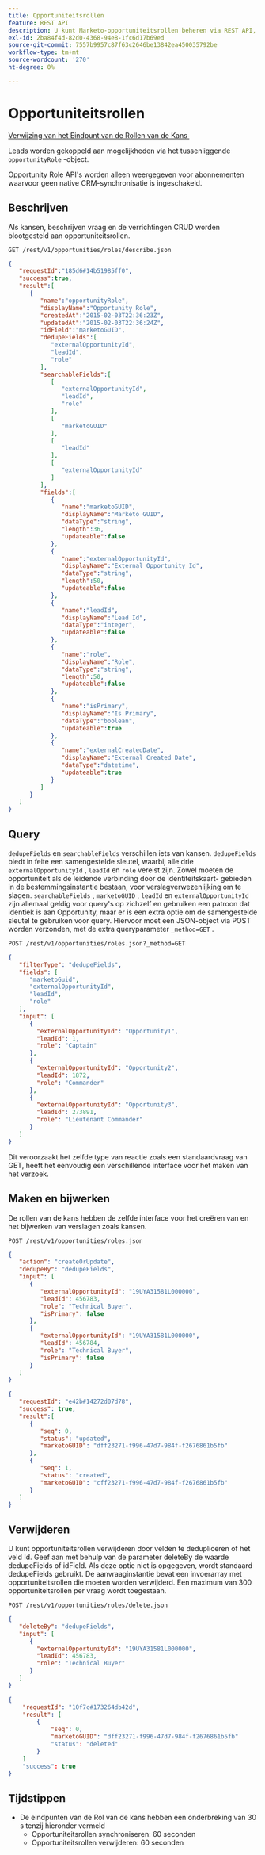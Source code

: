 ```yaml
---
title: Opportuniteitsrollen
feature: REST API
description: U kunt Marketo-opportuniteitsrollen beheren via REST API, zoals beschrijvingen, query's met samengestelde gededupliceerde velden, update verwijderen, time-outs en geen CRM-synchronisatie maken.
exl-id: 2ba84f4d-82d0-4368-94e8-1fc6d17b69ed
source-git-commit: 7557b9957c87f63c2646be13842ea450035792be
workflow-type: tm+mt
source-wordcount: '270'
ht-degree: 0%

---
```


# Opportuniteitsrollen

[&#x200B; Verwijzing van het Eindpunt van de Rollen van de Kans &#x200B;](https://developer.adobe.com/marketo-apis/api/mapi/#tag/Opportunities/operation/getOpportunityRolesUsingGET)

Leads worden gekoppeld aan mogelijkheden via het tussenliggende `opportunityRole` -object.

Opportunity Role API&#39;s worden alleen weergegeven voor abonnementen waarvoor geen native CRM-synchronisatie is ingeschakeld.

## Beschrijven

Als kansen, beschrijven vraag en de verrichtingen CRUD worden blootgesteld aan opportuniteitsrollen.

```
GET /rest/v1/opportunities/roles/describe.json
```

```json
{
   "requestId":"185d6#14b51985ff0",
   "success":true,
   "result":[
      {
         "name":"opportunityRole",
         "displayName":"Opportunity Role",
         "createdAt":"2015-02-03T22:36:23Z",
         "updatedAt":"2015-02-03T22:36:24Z",
         "idField":"marketoGUID",
         "dedupeFields":[
            "externalOpportunityId",
            "leadId",
            "role"
         ],
         "searchableFields":[
            [
               "externalOpportunityId",
               "leadId",
               "role"
            ],
            [
               "marketoGUID"
            ],
            [
               "leadId"
            ],
            [
               "externalOpportunityId"
            ]
         ],
         "fields":[
            {
               "name":"marketoGUID",
               "displayName":"Marketo GUID",
               "dataType":"string",
               "length":36,
               "updateable":false
            },
            {
               "name":"externalOpportunityId",
               "displayName":"External Opportunity Id",
               "dataType":"string",
               "length":50,
               "updateable":false
            },
            {
               "name":"leadId",
               "displayName":"Lead Id",
               "dataType":"integer",
               "updateable":false
            },
            {
               "name":"role",
               "displayName":"Role",
               "dataType":"string",
               "length":50,
               "updateable":false
            },
            {
               "name":"isPrimary",
               "displayName":"Is Primary",
               "dataType":"boolean",
               "updateable":true
            },
            {
               "name":"externalCreatedDate",
               "displayName":"External Created Date",
               "dataType":"datetime",
               "updateable":true
            }
         ]
      }
   ]
}
```

## Query

`dedupeFields` en `searchableFields` verschillen iets van kansen. `dedupeFields` biedt in feite een samengestelde sleutel, waarbij alle drie `externalOpportunityId` , `leadId` en `role` vereist zijn. Zowel moeten de opportuniteit als de leidende verbinding door de identiteitskaart- gebieden in de bestemmingsinstantie bestaan, voor verslagverwezenlijking om te slagen. `searchableFields` , `marketoGUID` , `leadId` en `externalOpportunityId` zijn allemaal geldig voor query&#39;s op zichzelf en gebruiken een patroon dat identiek is aan Opportunity, maar er is een extra optie om de samengestelde sleutel te gebruiken voor query. Hiervoor moet een JSON-object via POST worden verzonden, met de extra queryparameter `_method=GET` .

```
POST /rest/v1/opportunities/roles.json?_method=GET
```

```json
{
   "filterType": "dedupeFields",
   "fields": [
      "marketoGuid",
      "externalOpportunityId",
      "leadId",
      "role"
   ],
   "input": [
      {
        "externalOpportunityId": "Opportunity1",
        "leadId": 1,
        "role": "Captain"
      },
      {
        "externalOpportunityId": "Opportunity2",
        "leadId": 1872,
        "role": "Commander"
      },
      {
        "externalOpportunityId": "Opportunity3",
        "leadId": 273891,
        "role": "Lieutenant Commander"
      }
   ]
}
```

Dit veroorzaakt het zelfde type van reactie zoals een standaardvraag van GET, heeft het eenvoudig een verschillende interface voor het maken van het verzoek.

## Maken en bijwerken

De rollen van de kans hebben de zelfde interface voor het creëren van en het bijwerken van verslagen zoals kansen.

```
POST /rest/v1/opportunities/roles.json
```

```json
{
   "action": "createOrUpdate",
   "dedupeBy": "dedupeFields",
   "input": [
      {
         "externalOpportunityId": "19UYA31581L000000",
         "leadId": 456783,
         "role": "Technical Buyer",
         "isPrimary": false
      },
      {
         "externalOpportunityId": "19UYA31581L000000",
         "leadId": 456784,
         "role": "Technical Buyer",
         "isPrimary": false
      }
   ]
}
```

```json
{
   "requestId": "e42b#14272d07d78",
   "success": true,
   "result":[
      {
         "seq": 0,
         "status": "updated",
         "marketoGUID": "dff23271-f996-47d7-984f-f2676861b5fb"
      },
      {
         "seq": 1,
         "status": "created",
         "marketoGUID": "cff23271-f996-47d7-984f-f2676861b5fb"
      }
   ]
}
```

## Verwijderen

U kunt opportuniteitsrollen verwijderen door velden te dedupliceren of het veld Id. Geef aan met behulp van de parameter deleteBy de waarde dedupeFields of idField. Als deze optie niet is opgegeven, wordt standaard dedupeFields gebruikt. De aanvraaginstantie bevat een invoerarray met opportuniteitsrollen die moeten worden verwijderd. Een maximum van 300 opportuniteitsrollen per vraag wordt toegestaan.

```
POST /rest/v1/opportunities/roles/delete.json
```

```json
{
   "deleteBy": "dedupeFields",
   "input": [
      {
        "externalOpportunityId": "19UYA31581L000000",
        "leadId": 456783,
        "role": "Technical Buyer"
      }
   ]
}
```

```json
{
    "requestId": "10f7c#173264db42d",
    "result": [
        {
            "seq": 0,
            "marketoGUID": "dff23271-f996-47d7-984f-f2676861b5fb"
            "status": "deleted"
        }
    ]
    "success": true
}
```

## Tijdstippen

- De eindpunten van de Rol van de kans hebben een onderbreking van 30 s tenzij hieronder vermeld
   - Opportuniteitsrollen synchroniseren: 60 seconden
   - Opportuniteitsrollen verwijderen: 60 seconden
